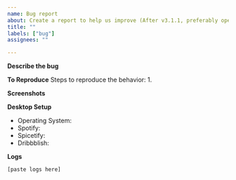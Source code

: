 ```yaml
---
name: Bug report
about: Create a report to help us improve (After v3.1.1, preferably open this report from inside the Dribbblish settings `About > Report Bugs` as it adds additional info automatically)
title: ""
labels: ["bug"]
assignees: ""

---
```


**Describe the bug**
<!-- A clear and concise description of what the bug is. -->

**To Reproduce**
Steps to reproduce the behavior:
1.

**Screenshots**
<!-- If applicable, add screenshots to help explain your problem. -->

**Desktop Setup**
- Operating System: <!-- [e.g. Windows 10, MacOS 10.14] -->
- Spotify: <!-- [e.g. 1.1.71.560] from `Menu (Three dots top left) > Help > About` -->
- Spicetify: <!-- [e.g. 2.4.1] run `spicetify -v` -->
- Dribbblish: <!-- [e.g. 3.0.1] from `Dribbblish Settings > About` -->

**Logs**
<!--
    Add logs from console. To do that
    1. Run `spicetify enable-devtools` in terminal
    2. Spotify will be restarted
    3. Hit <kbd>Ctrl + Shift + I</kbd> to open DevTools window
    4. Navigate to tab Console
    5. Copy console window content.
-->

<!-- Paste logs below or attach a screenshot -->
```console
[paste logs here]
```
